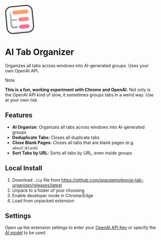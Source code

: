![Logo](./public/icons/icon96.png)

# AI Tab Organizer
Organizes all tabs across windows into AI-generated groups. Uses your own OpenAI API.

> [!NOTE]
> **This is a fun, working experiment with Chrome and OpenAI.**
> Not only is the OpenAI API kind of slow, it sometimes groups tabs in a weird way.
> Use at your own risk.

## Features
- **AI Organize:** Organizes all tabs across windows into AI-generated groups
- **Deduplicate Tabs:** Closes all duplicate tabs
- **Close Blank Pages:** Closes all tabs that are blank pages (e.g. `about:blank`)
- **Sort Tabs by URL:** Sorts all tabs by URL, even inside groups

## Local Install
1. Download `.zip` file from https://github.com/spaceemotion/ai-tab-organizer/releases/latest
2. Unpack to a folder of your choosing
3. Enable developer mode in Chrome/Edge
4. Load from unpacked extension

## Settings
Open up the extension settings to enter your [OpenAI API Key]
or specify the [AI model] to be used.

[OpenAI API Key]: <https://platform.openai.com/account/api-keys> "Generate a new API token"
[AI model]: <https://platform.openai.com/docs/models> "View all available models"
